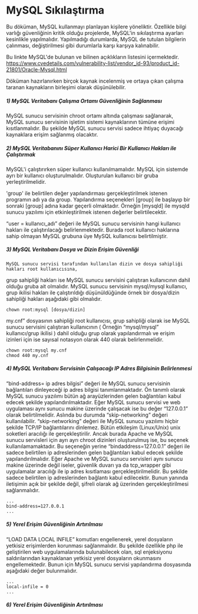 # MySQL Sıkılaştırma

Bu döküman, MySQL kullanmayı planlayan kişilere yöneliktir. Özellikle bilgi varlığı güvenliğinin kritik olduğu projelerde, MySQL'in sıkılaştırma ayarları kesinlikle yapılmalıdır. Yapılmadığı durumlarda, MySQL de tutulan bilgilerin çalınması, değiştirilmesi gibi durumlarla karşı karşıya kalınabilir. 

Bu linkte MySQL'de bulunan ve bilinen açıklıkların listesini içermektedir. https://www.cvedetails.com/vulnerability-list/vendor_id-93/product_id-21801/Oracle-Mysql.html 

Döküman hazırlanırken birçok kaynak incelenmiş ve ortaya çıkan çalışma taranan kaynakların birleşimi olarak düşünülebilir.

##### 1) MySQL Veritabanı Çalışma Ortamı Güvenliğinin Sağlanması	
   MySQL sunucu servisinin chroot ortamı altında çalışması sağlanarak, MySQL sunucu servisinin işletim sistemi     kaynaklarının tümüne erişimi kısıtlanmalıdır. Bu şekilde MySQL sunucu servisi sadece ihtiyaç duyacağı kaynaklara erişim sağlanmış olacaktır.
   
##### 2) MySQL Veritabanını Süper Kullanıcı Harici Bir Kullanıcı Hakları ile Çalıştırmak 	
 MySQL'i çalıştırırken süper kullanıcı kullanılmamalıdır. MySQL için sistemde ayrı bir kullanıcı oluşturulmalıdır. Oluşturulan kullanıcı bir gruba yerleştirilmelidir. 
 
 'group' ile belirtilen değer yapılandırması gerçekleştirilmek istenen programın adı ya da group.
Yapılandırma seçenekleri [group] ile başlayıp bir sonraki [group] adına kadar geçerli
olmaktadır. Örneğin [mysqld] ile mysqld sunucu yazılımı için etkinleştirilmek istenen değerler
belirtilecektir.  
	
“user = kullanıcı_adı” değeri ile MySQL sunucu servisinin hangi kullanıcı hakları ile
çalıştırılacağı belirlenmektedir. Burada root kullanıcı haklarına sahip olmayan MySQL
grubuna üye MySQL kullanıcısı belirtilmiştir. 
  

##### 3)  MySQL Veritabanı Dosya ve Dizin Erişim Güvenliği	
	MySQL sunucu servisi tarafından kullanılan dizin ve dosya sahipliği hakları root kullanıcısına,
grup sahipliği hakları ise MySQL sunucu servisini çalıştıran kullanıcının dahil olduğu gruba ait
olmalıdır. MySQL sunucu servisinin mysql/mysql kullanıcı, grup ikilisi hakları ile çalıştırıldığı
düşünüldüğünde örnek bir dosya/dizin sahipliği hakları aşağıdaki gibi olmalıdır. 

```
chown root:mysql [dosya/dizin]
```		
my.cnf” dosyasının sahipliği root kullanıcısı, grup sahipliği olarak ise MySQL sunucu
servisini çalıştıran kullanıcının ( Örneğin “mysql/mysql” kullanıcı/grup ikilisi ) dahil olduğu
grup olarak yapılandırmalı ve erişim izinleri için ise sayısal notasyon olarak 440 olarak
belirlenmelidir. 

```
chown root:mysql my.cnf 
chmod 440 my.cnf 
 ```   
##### 4) MySQL Veritabanı Servisinin Çalışacağı IP Adres Bilgisinin Belirlenmesi	
“bind-address= ip adres bilgisi” değeri ile MySQL sunucu servisinin bağlantıları dinleyeceği
ip adres bilgisi tanımlanmaktadır. Ön tanımlı olarak MySQL sunucu yazılımı bütün ağ
arayüzlerinden gelen bağlantıları kabul edecek şekilde yapılandırılmaktadır. Eğer MySQL
sunucu servisi ve web uygulaması aynı sunucu makine üzerinde çalışacak ise bu değer
“127.0.0.1” olarak belirtilmelidir. Aslında bu durumda “skip-networking” değeri
kullanılabilir. “skip-networking” değeri ile MySQL sunucu yazılımı hiçbir şekilde TCP/IP
bağlantılarını dinlemez. Bütün etkileşim (Linux/Unix) unix soketleri aracılığı ile
gerçekleştirilir. Ancak burada Apache ve MySQL sunucu servisleri için ayrı ayrı chroot
dizinleri oluşturulmuş ise, bu seçenek kullanılamamaktadır. Bu seçeneğin yerine “bindaddress=127.0.0.1”
değeri ile sadece belirtilen ip adreslerinden gelen bağlantıları kabul edecek
şekilde yapılandırılmalıdır. Eğer Apache ve MySQL sunucu servisleri aynı sunucu makine
üzerinde değil iseler, güvenlik duvarı ya da tcp_wrapper gibi uygulamalar aracılığı ile ip adres
kısıtlaması gerçekleştirilmelidir. Bu şekilde sadece belirtilen ip adreslerinden bağlantı kabul
edilecektir. Bunun yanında iletişimin açık bir şekilde değil, şifreli olarak ağ üzerinden
gerçekleştirilmesi sağlanmalıdır.

```
...
bind-address=127.0.0.1
...
```

##### 5) Yerel Erişim Güvenliğinin Artırılması
“LOAD DATA LOCAL INFILE” komutları engellenerek, yerel dosyaların yetkisiz erişimlerden
korunması sağlanmalıdır. Bu şekilde özellikle php ile geliştirilen web uygulamalarında
bulunabilecek olan, sql enjeksiyonu saldırılarından kaynaklanan yetkisiz yerel dosyaların
okunmasını engellemektedir. Bunun için MySQL sunucu servisi yapılandırma dosyasında
aşağıdaki değer bulunmalıdır. 
```
...
local-infile = 0 
...
```
##### 6) Yerel Erişim Güvenliğinin Artırılması
